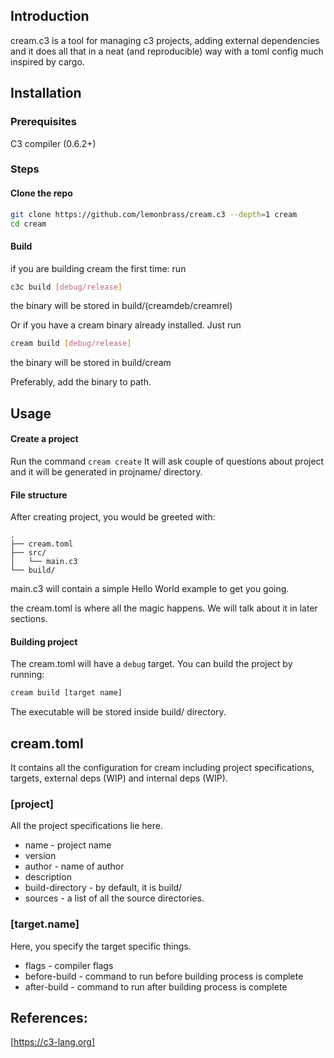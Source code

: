 ## Introduction
cream.c3 is a tool for managing c3 projects, adding external dependencies and it does all that in a neat (and reproducible) way with a toml config much inspired by cargo.

## Installation
### Prerequisites
 C3 compiler (0.6.2+)
### Steps
#### Clone the repo
```sh
git clone https://github.com/lemonbrass/cream.c3 --depth=1 cream
cd cream
```
#### Build
if you are building cream the first time:
run 
```sh 
c3c build [debug/release]
```
the binary will be stored in build/(creamdeb/creamrel)

Or if you have a cream binary already installed.
Just run 
```sh
cream build [debug/release]
```
the binary will be stored in build/cream

Preferably, add the binary to path.

## Usage
#### Create a project
Run the command 
```cream create```
It will ask couple of questions about project and it will be generated in projname/ directory.

#### File structure
After creating project, you would be greeted with:

```plaintext
.
├── cream.toml
├── src/
│   └── main.c3
└── build/
```

main.c3 will contain a simple Hello World example to get you going.

the cream.toml is where all the magic happens. We will talk about it in later sections.

#### Building project
The cream.toml will have a `debug` target.
You can build the project by running:

```sh
cream build [target name]
```
The executable will be stored inside build/ directory.


## cream.toml
It contains all the configuration for cream including project specifications, targets, external deps (WIP) and internal deps (WIP).

### \[project]
All the project specifications lie here.

- name - project name
- version
- author - name of author
- description
- build-directory - by default, it is build/
- sources - a list of all the source directories.

### \[target.name]
Here, you specify the target specific things.

- flags - compiler flags
- before-build - command to run before building process is complete
- after-build - command to run after building process is complete

## References:
[https://c3-lang.org]
